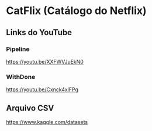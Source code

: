 # CatFlix (Catálogo do Netflix)

## Links do YouTube
### Pipeline
https://youtu.be/XXFWVJuEkN0

### WithDone
https://youtu.be/Cxnck4xlFPg

## Arquivo CSV
https://www.kaggle.com/datasets